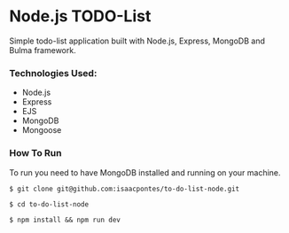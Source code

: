 # Node.js TODO-List

Simple todo-list application built with Node.js, Express, MongoDB and Bulma framework.

### Technologies Used:

- Node.js
- Express
- EJS
- MongoDB
- Mongoose

### How To Run

To run you need to have MongoDB installed and running on your machine.

```$ git clone git@github.com:isaacpontes/to-do-list-node.git```

```$ cd to-do-list-node```

```$ npm install && npm run dev```
